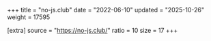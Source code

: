 +++
title = "no-js.club"
date = "2022-06-10"
updated = "2025-10-26"
weight = 17595

[extra]
source = "https://no-js.club/"
ratio = 10
size = 17
+++
